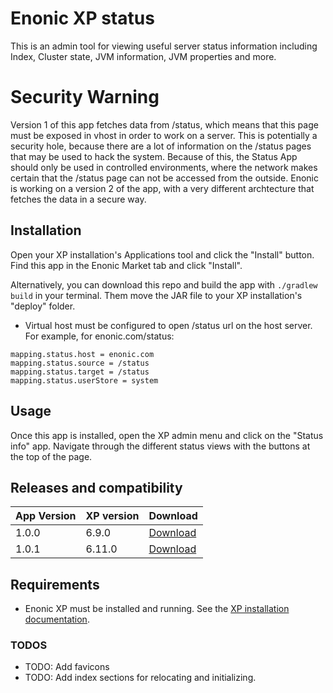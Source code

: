 # Enonic XP status

This is an admin tool for viewing useful server status information including
Index, Cluster state, JVM information, JVM properties and more.

# Security Warning

Version 1 of this app fetches data from /status, which means that this page must be exposed in vhost in order to work on a server.  This is potentially a security hole, because there are a lot of information on the /status pages that may be used to hack the system.
Because of this, the Status App should only be used in controlled environments, where the network makes certain that the /status page can not be accessed from the outside.
Enonic is working on a version 2 of the app, with a very different archtecture that fetches the data in a secure way.

## Installation

Open your XP installation's Applications tool and click the "Install" button.
Find this app in the Enonic Market tab and click "Install".

Alternatively, you can download this repo and build the app with `./gradlew build`
in your terminal. Them move the JAR file to your XP installation's "deploy" folder.

* Virtual host must be configured to open /status url on the host server. For example, for enonic.com/status:
```
mapping.status.host = enonic.com
mapping.status.source = /status
mapping.status.target = /status
mapping.status.userStore = system
```

## Usage

Once this app is installed, open the XP admin menu and click on the "Status info" app.
Navigate through the different status views with the buttons at the top of the page.

## Releases and compatibility

| App Version   | XP version | Download |
| ------------- | ---------- | -------- |
| 1.0.0 | 6.9.0  | [Download](http://repo.enonic.com/public/com/enonic/app/status/1.0.0/status-1.0.0.jar) |
| 1.0.1 | 6.11.0 | [Download](http://repo.enonic.com/public/com/enonic/app/status/1.0.1/status-1.0.1.jar) |


## Requirements

* Enonic XP must be installed and running. See the
[XP installation documentation](http://xp.readthedocs.org/en/stable/getstarted/index.html).

### TODOS

* TODO: Add favicons
* TODO: Add index sections for relocating and initializing.
